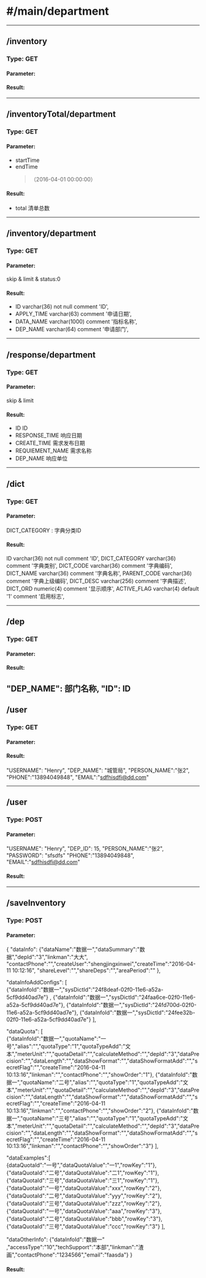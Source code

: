 # #/main/department

--------------------------------------------------------------------------------

## /inventory
### Type: GET
#### Parameter:
#### Result:

--------------------------------------------------------------------------------

## /inventoryTotal/department
### Type: GET
#### Parameter:
- startTime
- endTime
  > （2016-04-01 00:00:00）

#### Result:
- total 清单总数

--------------------------------------------------------------------------------

## /inventory/department
### Type: GET
#### Parameter:
skip & limit & status:0

#### Result:
- ID             varchar(36) not null comment 'ID',
- APPLY_TIME     varchar(63) comment '申请日期',
- DATA_NAME      varchar(1000) comment '指标名称',
- DEP_NAME       varchar(64) comment '申请部门',

--------------------------------------------------------------------------------

## /response/department
### Type: GET
#### Parameter:
skip & limit

#### Result:
- ID                ID
- RESPONSE_TIME     响应日期
- CREATE_TIME       需求发布日期
- REQUIEMENT_NAME   需求名称
- DEP_NAME          响应单位

--------------------------------------------------------------------------------
## /dict
### Type: GET
#### Parameter:
DICT_CATEGORY : 字典分类ID

#### Result:
   ID                   varchar(36) not null comment 'ID',
   DICT_CATEGORY        varchar(36) comment '字典类别',
   DICT_CODE            varchar(36) comment '字典编码',
   DICT_NAME            varchar(36) comment '字典名称',
   PARENT_CODE          varchar(36) comment '字典上级编码',
   DICT_DESC            varchar(256) comment '字典描述',
   DICT_ORD             numeric(4) comment '显示顺序',
   ACTIVE_FLAG          varchar(4) default '1' comment '启用标志',

--------------------------------------------------------------------------------
## /dep
### Type: GET
#### Parameter:

#### Result:
"DEP_NAME":   部门名称,
"ID":         ID
--------------------------------------------------------------------------------
## /user
### Type: GET
#### Parameter:

#### Result:
"USERNAME": "Henry",
"DEP_NAME": "城管局",
"PERSON_NAME":"张2",
"PHONE":"13894049848",
"EMAIL":"sdfhisdfi@dd.com"

--------------------------------------------------------------------------------
## /user
### Type: POST
#### Parameter:
"USERNAME": "Henry",
"DEP_ID": 15,
"PERSON_NAME":"张2",
"PASSWORD": "sfsdfs"
"PHONE":"13894049848",
"EMAIL":"sdfhisdfi@dd.com"
#### Result:
--------------------------------------------------------------------------------


## /saveInventory
### Type: POST
#### Parameter:
{ "dataInfo":
      {"dataName":"数据一","dataSummary":"数据","depId":"3","linkman":"大大", "contactPhone":"","createUser":"shengjingxinwei","createTime":"2016-04-11 10:12:16", "shareLevel":"","shareDeps":"","areaPeriod":"" },

  "dataInfoAddConfigs":
    [     
      {"dataInfoId":"数据一","sysDictId":"24f8deaf-02f0-11e6-a52a-5cf9dd40ad7e"} ,      {"dataInfoId":"数据一","sysDictId":"24faa6ce-02f0-11e6-a52a-5cf9dd40ad7e"},     {"dataInfoId":"数据一","sysDictId":"24fd700d-02f0-11e6-a52a-5cf9dd40ad7e"},     {"dataInfoId":"数据一","sysDictId":"24fee32b-02f0-11e6-a52a-5cf9dd40ad7e"} ],

"dataQuota":
  [      
    {"dataInfoId":"数据一","quotaName":"一号","alias":"","quotaType":"1","quotaTypeAdd":"文本","meterUnit":"","quotaDetail":"","calculateMethod":"","depId":"3","dataPrecision":"","dataLength":"","dataShowFormat":"","dataShowFormatAdd":"","secretFlag":"","createTime":"2016-04-11 10:13:16","linkman":"","contactPhone":"","showOrder":"1"},     {"dataInfoId":"数据一","quotaName":"二号","alias":"","quotaType":"1","quotaTypeAdd":"文本","meterUnit":"","quotaDetail":"","calculateMethod":"","depId":"3","dataPrecision":"","dataLength":"","dataShowFormat":"","dataShowFormatAdd":"","secretFlag":"","createTime":"2016-04-11 10:13:16","linkman":"","contactPhone":"","showOrder":"2"},     {"dataInfoId":"数据一","quotaName":"三号","alias":"","quotaType":"1","quotaTypeAdd":"文本","meterUnit":"","quotaDetail":"","calculateMethod":"","depId":"3","dataPrecision":"","dataLength":"","dataShowFormat":"","dataShowFormatAdd":"","secretFlag":"","createTime":"2016-04-11 10:13:16","linkman":"","contactPhone":"","showOrder":"3"} ],

"dataExamples":[    
    {dataQuotaId":"一号","dataQuotaValue":"一1","rowKey":"1"},{"dataQuotaId":"二号","dataQuotaValue":"二1","rowKey":"1"},{"dataQuotaId":"三号","dataQuotaValue":"三1","rowKey":"1"},     {"dataQuotaId":"一号","dataQuotaValue":"xxx","rowKey":"2"},{"dataQuotaId":"二号","dataQuotaValue":"yyy","rowKey":"2"},{"dataQuotaId":"三号","dataQuotaValue":"zzz","rowKey":"2"},     {"dataQuotaId":"一号","dataQuotaValue":"aaa","rowKey":"3"},{"dataQuotaId":"二号","dataQuotaValue":"bbb","rowKey":"3"},{"dataQuotaId":"三号","dataQuotaValue":"ccc","rowKey":"3"} ],

"dataOtherInfo":
  {"dataInfoId":"数据一" ,"accessType":"10","techSupport":"本部","linkman":"渣画","contactPhone":"1234566","email":"faasda"} }

#### Result:
